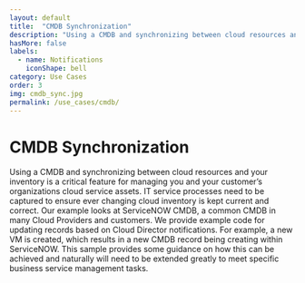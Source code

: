 ```yaml
---
layout: default
title:  "CMDB Synchronization"
description: "Using a CMDB and synchronizing between cloud resources and your inventory is a critical feature for managing you and your customer’s organizations cloud service assets. IT service processes need to be captured to ensure ever changing cloud inventory is kept current and correct. Our example looks at ServiceNOW CMDB, a common CMDB in many Cloud Providers and customers. We provide example code for updating records based on Cloud Director notifications. For example, a new VM is created, which results in a new CMDB record being creating within ServiceNOW. This sample provides some guidance on how this can be achieved and naturally will need to be extended greatly to meet specific business service management tasks"
hasMore: false
labels: 
  - name: Notifications
    iconShape: bell
category: Use Cases
order: 3
img: cmdb_sync.jpg
permalink: /use_cases/cmdb/
---
```

# CMDB Synchronization

Using a CMDB and synchronizing between cloud resources and your inventory is a critical feature for managing you and your customer’s organizations cloud service assets. IT service processes need to be captured to ensure ever changing cloud inventory is kept current and correct. Our example looks at ServiceNOW CMDB, a common CMDB in many Cloud Providers and customers. We provide example code for updating records based on Cloud Director notifications. For example, a new VM is created, which results in a new CMDB record being creating within ServiceNOW. This sample provides some guidance on how this can be achieved and naturally will need to be extended greatly to meet specific business service management tasks.